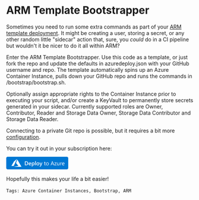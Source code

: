 # ARM Template Bootstrapper
Sometimes you need to run some extra commands as part of your [ARM template deployment](https://docs.microsoft.com/en-us/azure/azure-resource-manager/resource-group-authoring-templates). It might be creating a user, storing a secret, or any other random little "sidecar" action that, sure, you *could* do in a CI pipeline but wouldn't it be nicer to do it all within ARM?

Enter the ARM Template Bootstrapper. Use this code as a template, or just fork the repo and update the defaults in azuredeploy.json with your GitHub username and repo. The template automatically spins up an Azure Container Instance, pulls down your GitHub repo and runs the commands in /bootstrap/bootstrap.sh.

Optionally assign appropriate rights to the Container Instance prior to executing your script, and/or create a KeyVault to permanently store secrets generated in your sidecar. Currently supported roles are Owner, Contributor, Reader and Storage Data Owner, Storage Data Contributor and Storage Data Reader. 

Connecting to a private Git repo is possible, but it requires a bit more [configuration](https://docs.microsoft.com/en-us/azure/container-instances/container-instances-volume-gitrepo#private-git-repo-authentication).

You can try it out in your subscription here:

<a href="https://portal.azure.com/#create/Microsoft.Template/uri/https%3A%2F%2Fraw.githubusercontent.com%2Ftescales%2Fazure-bootstrapper-arm%2Fmaster%2Fazuredeploy.json" target="_blank">
<img src="https://raw.githubusercontent.com/Azure/azure-quickstart-templates/master/1-CONTRIBUTION-GUIDE/images/deploytoazure.png"/></a>

Hopefully this makes your life a bit easier!

`Tags: Azure Container Instances, Bootstrap, ARM`

[azure-container-instances]: https://docs.microsoft.com/en-us/azure/container-instances/
[azure-resource-manager]: https://docs.microsoft.com/en-us/azure/azure-resource-manager/
[azure-bootstrapper-arm]: https://github.com/tescales/azure-bootstrapper-arm


```



